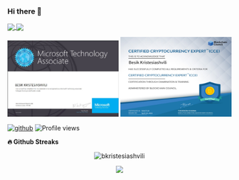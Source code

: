 ### Hi there 👋

<!--
**bkristesiashvili/bkristesiashvili** is a ✨ _special_ ✨ repository because its `README.md` (this file) appears on your GitHub profile.

Here are some ideas to get you started:

- 🔭 I’m currently working on ...
- 🌱 I’m currently learning ...
- 👯 I’m looking to collaborate on ...
- 🤔 I’m looking for help with ...
- 💬 Ask me about ...
- 📫 How to reach me: ...
- 😄 Pronouns: ...
- ⚡ Fun fact: ...
-->
<a href="https://github-readme-stats.vercel.app/api?username=m0rp43us&count_private=true&show_icons=true&theme=chartreuse-dark">
  <img align="center" src="https://github-readme-stats.vercel.app/api?username=bkristesiashvili&bg_color=30,004e95,004e95&title_color=fff&text_color=fff" />
</a>
<a href="https://github.com/bkristesiashvili">
  <img height=198 align="center" src="https://github-readme-stats.vercel.app/api/top-langs/?username=bkristesiashvili&bg_color=0,004e95,004e95&title_color=fff&text_color=fff" />
</a><br/>

[<img src="https://github.com/bkristesiashvili/bkristesiashvili/blob/main/163324302_2595826237376576_4554714125109321727_n.jpg" width=250 />][1]
[<img src="https://github.com/bkristesiashvili/bkristesiashvili/blob/main/166365752849.png" width=250 height =180 />][2]

[<img src='https://cdn-icons-png.flaticon.com/512/733/733553.png' alt='github' height='18'>](https://github.com/bkristesiashvili)
![Profile views](https://gpvc.arturio.dev/bkristesiashvili)

[1]: https://www.credly.com/badges/3aeaea44-9410-40cf-add6-8b7917da88b0
[2]: https://www.credential.net/3f693fea-3de0-4edc-be32-7556c60b5cc3

<b>🔥 Github Streaks</b>
<p align="center"><img src="https://github-readme-streak-stats.herokuapp.com/?user=bkristesiashvili&theme=black-ice&hide_border=true&stroke=0000&background=0D1117&ring=e05397&fire=e05397&currStreakLabel=e05397&bg_color=30,e96443,904e95&title_color=fff&text_color=fff" alt="bkristesiashvili" /></p>
<div>
  <p align="center">
    <a href="https://www.linkedin.com/in/besik-kristesiashvili/" target="_blank"><img src="https://img.shields.io/badge/-LinkedIn-%230077B5?style=for-the-badge&logo=linkedin&logoColor=white" target="_blank"></a>
  </p>
</div>
